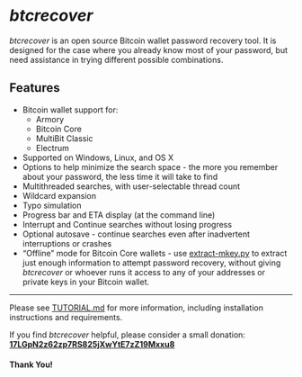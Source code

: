 # *btcrecover* #

*btcrecover* is an open source Bitcoin wallet password recovery tool. It is designed for the case where you already know most of your password, but need assistance in trying different possible combinations. 

## Features ##

 * Bitcoin wallet support for:
     * Armory
     * Bitcoin Core
     * MultiBit Classic
     * Electrum
 * Supported on Windows, Linux, and OS X
 * Options to help minimize the search space - the more you remember about your password, the less time it will take to find
 * Multithreaded searches, with user-selectable thread count
 * Wildcard expansion
 * Typo simulation
 * Progress bar and ETA display (at the command line)
 * Interrupt and Continue searches without losing progress
 * Optional autosave - continue searches even after inadvertent interruptions or crashes
 * “Offline” mode for Bitcoin Core wallets - use [extract-mkey.py](extract-mkey/README.md) to extract just enough information to attempt password recovery, without giving *btcrecover* or whoever runs it access to any of your addresses or private keys in your Bitcoin wallet.

----------

Please see [TUTORIAL.md](TUTORIAL.md) for more information, including installation instructions and requirements.

If you find *btcrecover* helpful, please consider a small donation:
**[17LGpN2z62zp7RS825jXwYtE7zZ19Mxxu8](bitcoin:17LGpN2z62zp7RS825jXwYtE7zZ19Mxxu8?label=btcrecover)**

#### Thank You! ####
